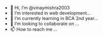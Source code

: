 - 👋 Hi, I’m @vinaymishra2003
- 👀 I’m interested in web development...
- 🌱 I’m currently learning in BCA 2nd year...
- 💞️ I’m looking to collaborate on ...
- 📫 How to reach me ...

<!---
vinaymishra2003/vinaymishra2003 is a ✨ special ✨ repository because its `README.md` (this file) appears on your GitHub profile.
You can click the Preview link to take a look at your changes.
--->
